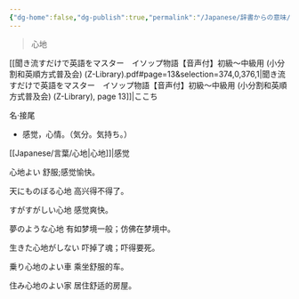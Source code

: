 ```yaml
---
{"dg-home":false,"dg-publish":true,"permalink":"/Japanese/辞書からの意味/心地/","dgPassFrontmatter":true}
---
```




> ⼼地

[[聞き流すだけで英語をマスター　イソップ物語【音声付】初級～中級用 (小分割和英順方式普及会) (Z-Library).pdf#page=13&selection=374,0,376,1|聞き流すだけで英語をマスター　イソップ物語【音声付】初級～中級用 (小分割和英順方式普及会) (Z-Library), page 13]]|ここち

名·接尾

- 感觉，心情。（気分。気持ち。）

[[Japanese/言葉/心地\|心地]]|感觉

心地よい
舒服;感觉愉快。

天にものぼる心地
高兴得不得了。

すがすがしい心地
感觉爽快。

夢のような心地
有如梦境一般；仿佛在梦境中。

生きた心地がしない
吓掉了魂；吓得要死。

乗り心地のよい車
乘坐舒服的车。

住み心地のよい家
居住舒适的房屋。